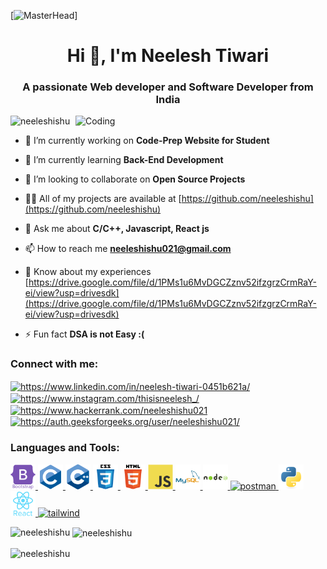 [![MasterHead](https://1.bp.blogspot.com/-7A4WynwLsM...
)]
<h1 align="center">Hi 👋, I'm Neelesh Tiwari</h1>
<h3 align="center">A passionate Web developer and Software Developer from India</h3>
<img align="right" alt="Coding" width="400" src="https://camo.githubusercontent.com/3601eb4fac4d9725a2ff9b068d3b1c1931496a0c99a9a1e9adc54971dd2c1138/68747470733a2f2f63646e2e6472696262626c652e636f6d2f75736572732f313136323037372f73637265656e73686f74732f333834383931342f6d656469612f37656437643563613037346234386233323831353065356132333165386431662e676966
">
<p align="left"> <img src="https://komarev.com/ghpvc/?username=neeleshishu&label=Profile%20views&color=0e75b6&style=flat" alt="neeleshishu" /> </p>

- 🔭 I’m currently working on **Code-Prep Website for Student**

- 🌱 I’m currently learning **Back-End Development**

- 👯 I’m looking to collaborate on **Open Source Projects**

- 👨‍💻 All of my projects are available at [https://github.com/neeleshishu](https://github.com/neeleshishu)

- 💬 Ask me about **C/C++, Javascript, React js**

- 📫 How to reach me **neeleshishu021@gmail.com**

- 📄 Know about my experiences [https://drive.google.com/file/d/1PMs1u6MvDGCZznv52ifzgrzCrmRaY-ei/view?usp=drivesdk](https://drive.google.com/file/d/1PMs1u6MvDGCZznv52ifzgrzCrmRaY-ei/view?usp=drivesdk)

- ⚡ Fun fact **DSA is not Easy :(**

<h3 align="left">Connect with me:</h3>
<p align="left">
<a href="https://linkedin.com/in/https://www.linkedin.com/in/neelesh-tiwari-0451b621a/" target="blank"><img align="center" src="https://raw.githubusercontent.com/rahuldkjain/github-profile-readme-generator/master/src/images/icons/Social/linked-in-alt.svg" alt="https://www.linkedin.com/in/neelesh-tiwari-0451b621a/" height="30" width="40" /></a>
<a href="https://instagram.com/https://www.instagram.com/thisisneelesh_/" target="blank"><img align="center" src="https://raw.githubusercontent.com/rahuldkjain/github-profile-readme-generator/master/src/images/icons/Social/instagram.svg" alt="https://www.instagram.com/thisisneelesh_/" height="30" width="40" /></a>
<a href="https://www.hackerrank.com/https://www.hackerrank.com/neeleshishu021" target="blank"><img align="center" src="https://raw.githubusercontent.com/rahuldkjain/github-profile-readme-generator/master/src/images/icons/Social/hackerrank.svg" alt="https://www.hackerrank.com/neeleshishu021" height="30" width="40" /></a>
<a href="https://auth.geeksforgeeks.org/user/https://auth.geeksforgeeks.org/user/neeleshishu021/" target="blank"><img align="center" src="https://raw.githubusercontent.com/rahuldkjain/github-profile-readme-generator/master/src/images/icons/Social/geeks-for-geeks.svg" alt="https://auth.geeksforgeeks.org/user/neeleshishu021/" height="30" width="40" /></a>
</p>

<h3 align="left">Languages and Tools:</h3>
<p align="left"> <a href="https://getbootstrap.com" target="_blank" rel="noreferrer"> <img src="https://raw.githubusercontent.com/devicons/devicon/master/icons/bootstrap/bootstrap-plain-wordmark.svg" alt="bootstrap" width="40" height="40"/> </a> <a href="https://www.cprogramming.com/" target="_blank" rel="noreferrer"> <img src="https://raw.githubusercontent.com/devicons/devicon/master/icons/c/c-original.svg" alt="c" width="40" height="40"/> </a> <a href="https://www.w3schools.com/cpp/" target="_blank" rel="noreferrer"> <img src="https://raw.githubusercontent.com/devicons/devicon/master/icons/cplusplus/cplusplus-original.svg" alt="cplusplus" width="40" height="40"/> </a> <a href="https://www.w3schools.com/css/" target="_blank" rel="noreferrer"> <img src="https://raw.githubusercontent.com/devicons/devicon/master/icons/css3/css3-original-wordmark.svg" alt="css3" width="40" height="40"/> </a> <a href="https://www.w3.org/html/" target="_blank" rel="noreferrer"> <img src="https://raw.githubusercontent.com/devicons/devicon/master/icons/html5/html5-original-wordmark.svg" alt="html5" width="40" height="40"/> </a> <a href="https://developer.mozilla.org/en-US/docs/Web/JavaScript" target="_blank" rel="noreferrer"> <img src="https://raw.githubusercontent.com/devicons/devicon/master/icons/javascript/javascript-original.svg" alt="javascript" width="40" height="40"/> </a> <a href="https://www.mysql.com/" target="_blank" rel="noreferrer"> <img src="https://raw.githubusercontent.com/devicons/devicon/master/icons/mysql/mysql-original-wordmark.svg" alt="mysql" width="40" height="40"/> </a> <a href="https://nodejs.org" target="_blank" rel="noreferrer"> <img src="https://raw.githubusercontent.com/devicons/devicon/master/icons/nodejs/nodejs-original-wordmark.svg" alt="nodejs" width="40" height="40"/> </a> <a href="https://postman.com" target="_blank" rel="noreferrer"> <img src="https://www.vectorlogo.zone/logos/getpostman/getpostman-icon.svg" alt="postman" width="40" height="40"/> </a> <a href="https://www.python.org" target="_blank" rel="noreferrer"> <img src="https://raw.githubusercontent.com/devicons/devicon/master/icons/python/python-original.svg" alt="python" width="40" height="40"/> </a> <a href="https://reactjs.org/" target="_blank" rel="noreferrer"> <img src="https://raw.githubusercontent.com/devicons/devicon/master/icons/react/react-original-wordmark.svg" alt="react" width="40" height="40"/> </a> <a href="https://tailwindcss.com/" target="_blank" rel="noreferrer"> <img src="https://www.vectorlogo.zone/logos/tailwindcss/tailwindcss-icon.svg" alt="tailwind" width="40" height="40"/> </a> </p>

<p><img align="left" src="https://github-readme-stats.vercel.app/api/top-langs?username=neeleshishu&show_icons=true&locale=en&layout=compact" alt="neeleshishu" /></p>

<p>&nbsp;<img align="center" src="https://github-readme-stats.vercel.app/api?username=neeleshishu&show_icons=true&locale=en" alt="neeleshishu" /></p>

<p><img align="center" src="https://github-readme-streak-stats.herokuapp.com/?user=neeleshishu&" alt="neeleshishu" /></p>
